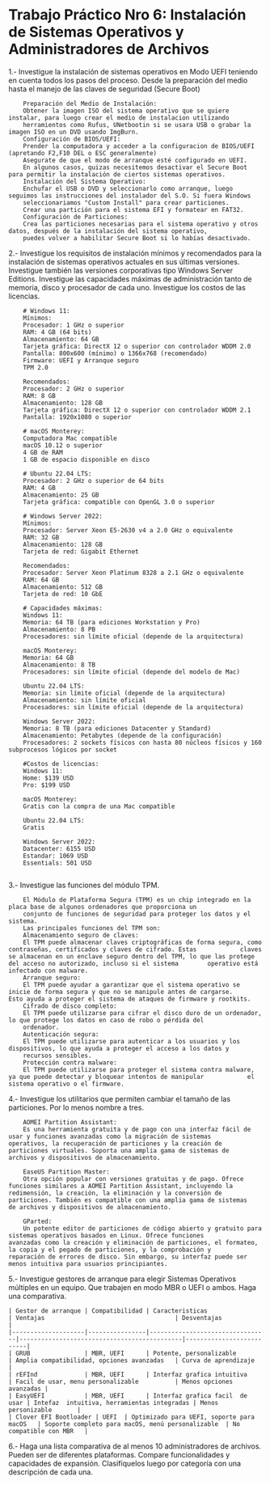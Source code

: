 # Trabajo Práctico Nro 6: Instalación de Sistemas Operativos y Administradores de Archivos
1.- Investigue la instalación de sistemas operativos en Modo UEFI teniendo en cuenta todos los pasos del proceso. Desde la preparación del medio hasta el manejo de las claves de seguridad (Secure Boot)
```
    Preparación del Medio de Instalación:
    Obtener la imagen ISO del sistema operativo que se quiere instalar, para luego crear el medio de instalacion utilizando     
    herramientos como Rufus, UNetbootin si se usara USB o grabar la imagen ISO en un DVD usando ImgBurn.
    Configuración de BIOS/UEFI:
    Prender la computadora y acceder a la configuracion de BIOS/UEFI (apretando F2,F10 DEL o ESC generalmente)
    Asegurate de que el modo de arranque esté configurado en UEFI.
    En algunos casos, quizas necesitemos desactivar el Secure Boot para permitir la instalación de ciertos sistemas operativos.
    Instalación del Sistema Operativo:
    Enchufar el USB o DVD y seleccionarlo como arranque, luego seguimos las instrucciones del instalador del S.O. Si fuera Windows 
    seleccionariamos "Custom Install" para crear particiones. 
    Crear una partición para el sistema EFI y formatear en FAT32.
    Configuración de Particiones:
    Crea las particiones necesarias para el sistema operativo y otros datos, después de la instalación del sistema operativo,     
    puedes volver a habilitar Secure Boot si lo habías desactivado.
``` 
2.- Investigue los requisitos de instalación mínimos y recomendados para la instalación de sistemas operativos actuales en sus 
últimas versiones. Investigue también las versiones corporativas tipo Windows Server Editions. Investigue las capacidades máximas 
de administración tanto de memoria, disco y procesador de cada uno. Investigue los costos de las licencias.
```
    # Windows 11:
    Mínimos:
    Procesador: 1 GHz o superior
    RAM: 4 GB (64 bits)
    Almacenamiento: 64 GB
    Tarjeta gráfica: DirectX 12 o superior con controlador WDDM 2.0
    Pantalla: 800x600 (mínimo) o 1366x768 (recomendado)
    Firmware: UEFI y Arranque seguro
    TPM 2.0

    Recomendados:
    Procesador: 2 GHz o superior
    RAM: 8 GB
    Almacenamiento: 128 GB
    Tarjeta gráfica: DirectX 12 o superior con controlador WDDM 2.1
    Pantalla: 1920x1080 o superior

    # macOS Monterey:
    Computadora Mac compatible
    macOS 10.12 o superior
    4 GB de RAM
    1 GB de espacio disponible en disco

    # Ubuntu 22.04 LTS:
    Procesador: 2 GHz o superior de 64 bits
    RAM: 4 GB
    Almacenamiento: 25 GB
    Tarjeta gráfica: compatible con OpenGL 3.0 o superior

    # Windows Server 2022:
    Mínimos:
    Procesador: Server Xeon E5-2630 v4 a 2.0 GHz o equivalente
    RAM: 32 GB
    Almacenamiento: 128 GB
    Tarjeta de red: Gigabit Ethernet

    Recomendados: 
    Procesador: Server Xeon Platinum 8328 a 2.1 GHz o equivalente
    RAM: 64 GB
    Almacenamiento: 512 GB
    Tarjeta de red: 10 GbE

    # Capacidades máximas:
    Windows 11:
    Memoria: 64 TB (para ediciones Workstation y Pro)
    Almacenamiento: 8 PB
    Procesadores: sin límite oficial (depende de la arquitectura)

    macOS Monterey:
    Memoria: 64 GB
    Almacenamiento: 8 TB
    Procesadores: sin límite oficial (depende del modelo de Mac)

    Ubuntu 22.04 LTS:
    Memoria: sin límite oficial (depende de la arquitectura)
    Almacenamiento: sin límite oficial
    Procesadores: sin límite oficial (depende de la arquitectura)

    Windows Server 2022:
    Memoria: 8 TB (para ediciones Datacenter y Standard)
    Almacenamiento: Petabytes (depende de la configuración)
    Procesadores: 2 sockets físicos con hasta 80 núcleos físicos y 160 subprocesos lógicos por socket

    #Costos de licencias:
    Windows 11:
    Home: $139 USD
    Pro: $199 USD

    macOS Monterey:
    Gratis con la compra de una Mac compatible

    Ubuntu 22.04 LTS:
    Gratis

    Windows Server 2022:
    Datacenter: 6155 USD
    Estandar: 1069 USD
    Essentials: 501 USD
    
``` 
3.- Investigue las funciones del módulo TPM.
```     
    El Módulo de Plataforma Segura (TPM) es un chip integrado en la placa base de algunos ordenadores que proporciona un 
    conjunto de funciones de seguridad para proteger los datos y el sistema.
    Las principales funciones del TPM son:
    Almacenamiento seguro de claves:
    El TPM puede almacenar claves criptográficas de forma segura, como contraseñas, certificados y claves de cifrado. Estas            claves se almacenan en un enclave seguro dentro del TPM, lo que las protege del acceso no autorizado, incluso si el sistema        operativo está infectado con malware.
    Arranque seguro:
    El TPM puede ayudar a garantizar que el sistema operativo se inicie de forma segura y que no se manipule antes de cargarse.        Esto ayuda a proteger el sistema de ataques de firmware y rootkits.
    Cifrado de disco completo:
    El TPM puede utilizarse para cifrar el disco duro de un ordenador, lo que protege los datos en caso de robo o pérdida del     
    ordenador.
    Autenticación segura:
    El TPM puede utilizarse para autenticar a los usuarios y los dispositivos, lo que ayuda a proteger el acceso a los datos y     
    recursos sensibles.
    Protección contra malware:
    El TPM puede utilizarse para proteger el sistema contra malware, ya que puede detectar y bloquear intentos de manipular            el sistema operativo o el firmware.
``` 
4.- Investigue los utilitarios que permiten cambiar el tamaño de las particiones. Por lo menos nombre a tres.
``` 
    AOMEI Partition Assistant:
    Es una herramienta gratuita y de pago con una interfaz fácil de usar y funciones avanzadas como la migración de sistemas           operativos, la recuperación de particiones y la creación de particiones virtuales. Soporta una amplia gama de sistemas de          archivos y dispositivos de almacenamiento.
    
    EaseUS Partition Master:
    Otra opción popular con versiones gratuitas y de pago. Ofrece funciones similares a AOMEI Partition Assistant, incluyendo la       redimensión, la creación, la eliminación y la conversión de particiones. También es compatible con una amplia gama de sistemas     de archivos y dispositivos de almacenamiento.

    GParted:
    Un potente editor de particiones de código abierto y gratuito para sistemas operativos basados en Linux. Ofrece funciones          avanzadas como la creación y eliminación de particiones, el formateo, la copia y el pegado de particiones, y la comprobación y     reparación de errores de disco. Sin embargo, su interfaz puede ser menos intuitiva para usuarios principiantes.
``` 
5.- Investigue gestores de arranque para elegir Sistemas Operativos múltiples en un equipo. Que trabajen en modo MBR o UEFI o ambos. Haga una comparativa.
```    
| Gestor de arranque | Compatibilidad | Caracteristicas                 | Ventajas                                    | Desventajas              |
|--------------------|----------------|---------------------------------|---------------------------------------------|--------------------------|
| GRUB               | MBR, UEFI      | Potente, personalizable         | Amplia compatibilidad, opciones avanzadas   | Curva de aprendizaje     |
| rEFInd             | MBR, UEFI      | Interfaz grafica intuitiva      | Facil de usar, menu personalizable          | Menos opciones avanzadas |
| EasyUEFI           | MBR, UEFI      | Interfaz grafica facil  de usar | Intefaz  intuitiva, herramientas integradas | Menos personizable       |
| Clover EFI Bootloader | UEFI  | Optimizado para UEFI, soporte para macOS   | Soporte completo para macOS, menú personalizable  | No compatible con MBR   |
``` 
6.- Haga una lista comparativa de al menos 10 administradores de archivos. Pueden ser de diferentes plataformas. Compare 
funcionalidades y capacidades de expansión. Clasifíquelos luego por categoría con una descripción de cada una.
```

``` 
